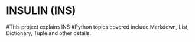 # INSULIN (INS)
#This project explains INS
#Python topics covered include Markdown, List, Dictionary, Tuple and other details.
